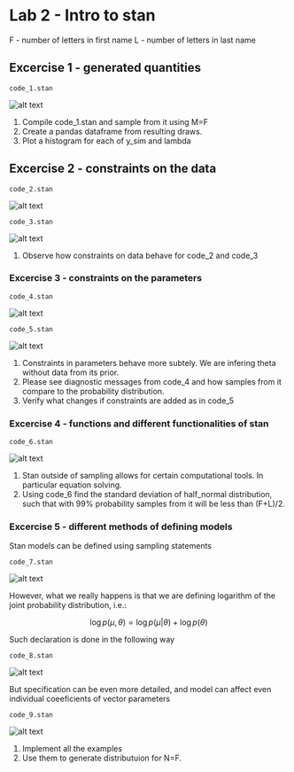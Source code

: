 # Lab 2 -  Intro to stan
F - number of letters in first name
L - number of letters in last name


## Excercise 1 - generated quantities
```code_1.stan```

![alt text](code_1.png)

1. Compile code_1.stan and sample from it using M=F
2. Create a pandas dataframe from resulting draws.
3. Plot a histogram for each of y_sim and lambda

## Excercise 2 - constraints on the data
```code_2.stan```

![alt text](code_2.png)

```code_3.stan```

![alt text](code_3.png)

1. Observe how constraints on data behave for code_2 and code_3

### Excercise 3 - constraints on the parameters
```code_4.stan```

![alt text](code_4.png)

```code_5.stan```

![alt text](code_5.png)

1. Constraints in parameters behave more subtely. We are infering theta without data from its prior.
2. Please see diagnostic messages from code_4 and how samples from it compare to the probability distribution.
3. Verify what changes if constraints are added as in code_5

### Excercise 4 - functions and different functionalities of stan

```code_6.stan```

![alt text](code_6.png)

1. Stan outside of sampling allows for certain computational tools. In particular equation solving.
2. Using code_6 find the standard deviation of half_normal distribution, such that with 99% probability samples from it will be less than (F+L)/2.

### Excercise 5 - different methods of defining models

Stan models can be defined using sampling statements

```code_7.stan```

![alt text](code_7.png)

However, what we really happens is that we are defining logarithm of the joint probability distribution, i.e.:

$$
\log p(\mu,\theta)=\log p(\mu|\theta)+\log p(\theta)
$$

Such declaration is done in the following way 


```code_8.stan```

![alt text](code_8.png)

But specification can be even more detailed, and model can affect even individual coeeficients of vector parameters

```code_9.stan```

![alt text](code_9.png)

1. Implement all the examples
2. Use them to generate distributuion for N=F.